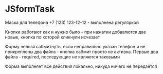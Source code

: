 # JSformTask
Маска для телефона +7 (123) 123-12-12 - выполнена регуляркой

Кнопки работают как и нужно было - при нажатии добавлются две новые, кнопка по которой кликнули исчезает

Форму нельзя сабмитнуть, если неправильно указан телефон и не прикреплены два файла - кнопка сабмит просто не активна.
Первые два файла - required, последующие не являются таковыми

Форма выполняет все действия локально, никуда ничего не передаётся
